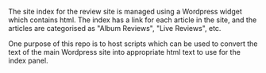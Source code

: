 The site index for the review site is managed using a Wordpress widget which contains html.
The index has a link for each article in the site, and the articles are categorised as "Album Reviews", "Live Reviews", etc.

One purpose of this repo is to host scripts which can be used to convert the text of the main Wordpress site into appropriate html text to use for the index panel.
